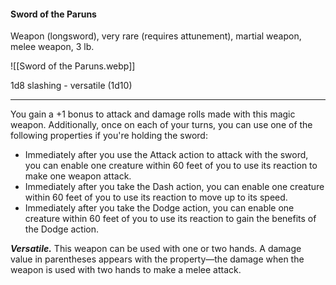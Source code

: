 #### Sword of the Paruns

Weapon (longsword), very rare (requires attunement), martial weapon, melee weapon, 3 lb.

![[Sword of the Paruns.webp]]

1d8 slashing  - versatile (1d10)

---

You gain a +1 bonus to attack and damage rolls made with this magic weapon. Additionally, once on each of your turns, you can use one of the following properties if you're holding the sword:

- Immediately after you use the Attack action to attack with the sword, you can enable one creature within 60 feet of you to use its reaction to make one weapon attack.
- Immediately after you take the Dash action, you can enable one creature within 60 feet of you to use its reaction to move up to its speed.
- Immediately after you take the Dodge action, you can enable one creature within 60 feet of you to use its reaction to gain the benefits of the Dodge action.

***Versatile.*** This weapon can be used with one or two hands. A damage value in parentheses appears with the property—the damage when the weapon is used with two hands to make a melee attack.